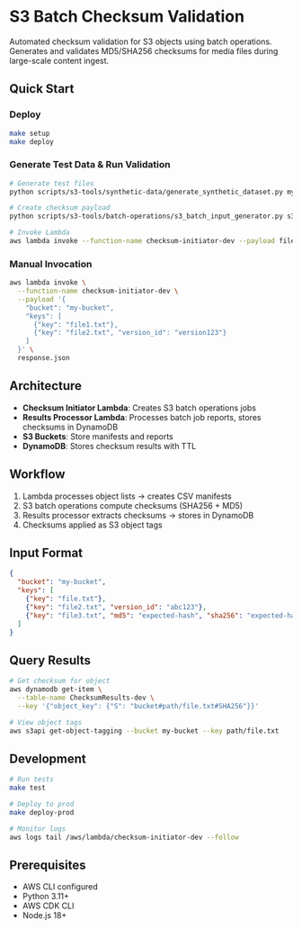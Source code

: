 # S3 Batch Checksum Validation

Automated checksum validation for S3 objects using batch operations. Generates and validates MD5/SHA256 checksums for media files during large-scale content ingest.

## Quick Start

### Deploy
```bash
make setup
make deploy
```

### Generate Test Data & Run Validation
```bash
# Generate test files
python scripts/s3-tools/synthetic-data/generate_synthetic_dataset.py my-bucket --max-size 10

# Create checksum payload
python scripts/s3-tools/batch-operations/s3_batch_input_generator.py s3://my-bucket/synthetic-data/ --output payload.json

# Invoke Lambda
aws lambda invoke --function-name checksum-initiator-dev --payload file://payload.json response.json
```

### Manual Invocation
```bash
aws lambda invoke \
  --function-name checksum-initiator-dev \
  --payload '{
    "bucket": "my-bucket",
    "keys": [
      {"key": "file1.txt"},
      {"key": "file2.txt", "version_id": "version123"}
    ]
  }' \
  response.json
```

## Architecture

- **Checksum Initiator Lambda**: Creates S3 batch operations jobs
- **Results Processor Lambda**: Processes batch job reports, stores checksums in DynamoDB
- **S3 Buckets**: Store manifests and reports
- **DynamoDB**: Stores checksum results with TTL

## Workflow

1. Lambda processes object lists → creates CSV manifests
2. S3 batch operations compute checksums (SHA256 + MD5)
3. Results processor extracts checksums → stores in DynamoDB
4. Checksums applied as S3 object tags

## Input Format

```json
{
  "bucket": "my-bucket",
  "keys": [
    {"key": "file.txt"},
    {"key": "file2.txt", "version_id": "abc123"},
    {"key": "file3.txt", "md5": "expected-hash", "sha256": "expected-hash"}
  ]
}
```

## Query Results

```bash
# Get checksum for object
aws dynamodb get-item \
  --table-name ChecksumResults-dev \
  --key '{"object_key": {"S": "bucket#path/file.txt#SHA256"}}'

# View object tags
aws s3api get-object-tagging --bucket my-bucket --key path/file.txt
```

## Development

```bash
# Run tests
make test

# Deploy to prod
make deploy-prod

# Monitor logs
aws logs tail /aws/lambda/checksum-initiator-dev --follow
```

## Prerequisites

- AWS CLI configured
- Python 3.11+
- AWS CDK CLI
- Node.js 18+
